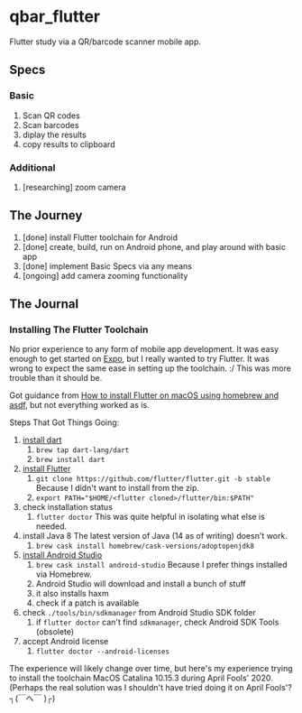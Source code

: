 # qbar_flutter

Flutter study via a QR/barcode scanner mobile app.

## Specs

### Basic

1. Scan QR codes
1. Scan barcodes
1. diplay the results
1. copy results to clipboard

### Additional

1. [researching] zoom camera

## The Journey

1. [done] install Flutter toolchain for Android
1. [done] create, build, run on Android phone, and play around with basic app
1. [done] implement Basic Specs via any means
1. [ongoing] add camera zooming functionality

## The Journal

### Installing The Flutter Toolchain

No prior experience to any form of mobile app development. It was easy enough to get started on [Expo](https://expo.io/), but I really wanted to try Flutter. It was wrong to expect the same ease in setting up the toolchain. :/ This was more trouble than it should be.

Got guidance from [How to install Flutter on macOS using homebrew and asdf](https://dev.to/0xdonut/how-to-install-flutter-on-macos-using-homebrew-and-asdf-3loa), but not everything worked as is.

Steps That Got Things Going:

1. [install dart](https://dart.dev/get-dart)
   1. `brew tap dart-lang/dart`
   1. `brew install dart`
1. [install Flutter](https://flutter.dev/docs/get-started/install)
   1. `git clone https://github.com/flutter/flutter.git -b stable`
      Because I didn't want to install from the zip.
   1. `export PATH="$HOME/<flutter cloned>/flutter/bin:$PATH"`
1. check installation status
   1. `flutter doctor`
      This was quite helpful in isolating what else is needed.
1. install Java 8
   The latest version of Java (14 as of writing) doesn't work.
   1. `brew cask install homebrew/cask-versions/adoptopenjdk8`
1. [install Android Studio](https://developer.android.com/studio/install)
   1. `brew cask install android-studio`
      Because I prefer things installed via Homebrew.
   1. Android Studio will download and install a bunch of stuff
   1. it also installs haxm
   1. check if a patch is available
1. check `./tools/bin/sdkmanager` from Android Studio SDK folder
   1. if `flutter doctor` can't find `sdkmanager`, check Android SDK Tools (obsolete)
1. accept Android license
   1. `flutter doctor --android-licenses`

The experience will likely change over time, but here's my experience trying to install the toolchain MacOS Catalina 10.15.3 during April Fools' 2020. (Perhaps the real solution was I shouldn't have tried doing it on April Fools'? ┐(￣ヘ￣ )┌)
